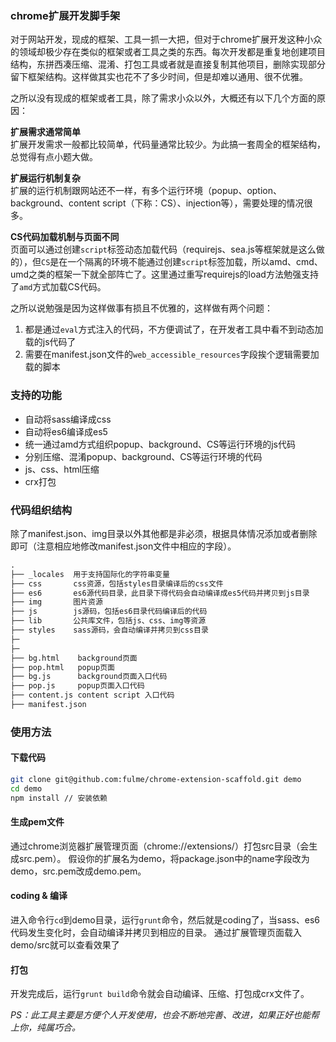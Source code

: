 ### chrome扩展开发脚手架
对于网站开发，现成的框架、工具一抓一大把，但对于chrome扩展开发这种小众的领域却极少存在类似的框架或者工具之类的东西。每次开发都是重复地创建项目结构，东拼西凑压缩、混淆、打包工具或者就是直接复制其他项目，删除实现部分留下框架结构。这样做其实也花不了多少时间，但是却难以通用、很不优雅。

之所以没有现成的框架或者工具，除了需求小众以外，大概还有以下几个方面的原因：

**扩展需求通常简单**  
扩展开发需求一般都比较简单，代码量通常比较少。为此搞一套周全的框架结构，总觉得有点小题大做。

**扩展运行机制复杂**  
扩展的运行机制跟网站还不一样，有多个运行环境（popup、option、background、content script（下称：CS）、injection等），需要处理的情况很多。

**CS代码加载机制与页面不同**  
页面可以通过创建`script`标签动态加载代码（requirejs、sea.js等框架就是这么做的），但`CS`是在一个隔离的环境不能通过创建`script`标签加载，所以amd、cmd、umd之类的框架一下就全部阵亡了。这里通过重写requirejs的load方法勉强支持了`amd`方式加载CS代码。

之所以说勉强是因为这样做事有损且不优雅的，这样做有两个问题：  
1. 都是通过`eval`方式注入的代码，不方便调试了，在开发者工具中看不到动态加载的js代码了  
2. 需要在manifest.json文件的`web_accessible_resources`字段挨个逻辑需要加载的脚本

### 支持的功能
- 自动将sass编译成css
- 自动将es6编译成es5
- 统一通过amd方式组织popup、background、CS等运行环境的js代码
- 分别压缩、混淆popup、background、CS等运行环境的代码
- js、css、html压缩
- crx打包

### 代码组织结构
除了manifest.json、img目录以外其他都是非必须，根据具体情况添加或者删除即可（注意相应地修改manifest.json文件中相应的字段）。
```html
.
├── _locales  用于支持国际化的字符串变量
├── css       css资源，包括styles目录编译后的css文件
├── es6       es6源代码目录，此目录下得代码会自动编译成es5代码并拷贝到js目录
├── img       图片资源
├── js        js源码，包括es6目录代码编译后的代码
├── lib       公共库文件，包括js、css、img等资源
├── styles    sass源码，会自动编译并拷贝到css目录
├─
├─
├── bg.html    background页面
├── pop.html   popup页面
├── bg.js      background页面入口代码
├── pop.js     popup页面入口代码
├── content.js content script 入口代码
├── manifest.json
```

### 使用方法
#### 下载代码
```bash
git clone git@github.com:fulme/chrome-extension-scaffold.git demo
cd demo
npm install // 安装依赖
```
#### 生成pem文件
通过chrome浏览器扩展管理页面（chrome://extensions/）打包src目录（会生成src.pem）。
假设你的扩展名为demo，将package.json中的name字段改为demo，src.pem改成demo.pem。

#### coding & 编译
进入命令行`cd`到demo目录，运行`grunt`命令，然后就是coding了，当sass、es6代码发生变化时，会自动编译并拷贝到相应的目录。
通过扩展管理页面载入demo/src就可以查看效果了

#### 打包
开发完成后，运行`grunt build`命令就会自动编译、压缩、打包成crx文件了。

*PS：此工具主要是方便个人开发使用，也会不断地完善、改进，如果正好也能帮上你，纯属巧合。*



